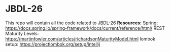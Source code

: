 # JBDL-26
This repo will contain all the code related to JBDL-26
**Resources:**
Spring: https://docs.spring.io/spring-framework/docs/current/reference/html/
REST Maturity Levels: https://martinfowler.com/articles/richardsonMaturityModel.html
lombok setup: https://projectlombok.org/setup/intellij
